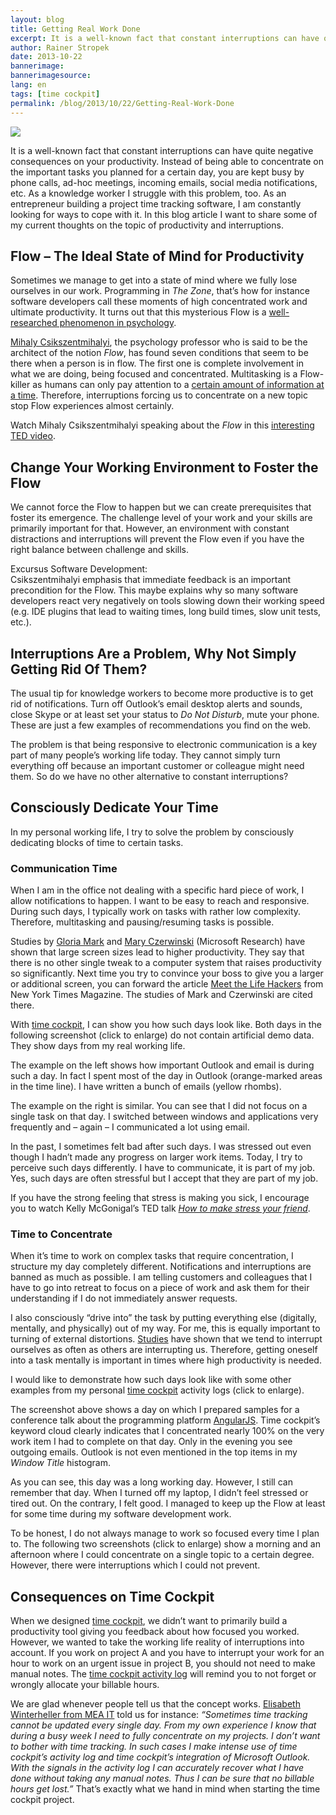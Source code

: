 ```yaml
---
layout: blog
title: Getting Real Work Done
excerpt: It is a well-known fact that constant interruptions can have quite negative consequences on your productivity. Instead of being able to concentrate on the important tasks you planned for a certain day, you are kept busy by phone calls, ad-hoc meetings, incoming emails, social media notifications, etc. As a knowledge worker, I struggle with this problem, too. As an entrepreneur building a project time tracking software, I am constantly looking for ways to cope with it. In this blog article I want to share some of my current thoughts on the topic of productivity and interruptions.
author: Rainer Stropek
date: 2013-10-22
bannerimage: 
bannerimagesource: 
lang: en
tags: [time cockpit]
permalink: /blog/2013/10/22/Getting-Real-Work-Done
---
```


<p>
  <img src="{{site.baseurl}}/content/images/blog/2013/10/FlowTitleImage.jpg?mw=650&amp;mh=650" class="class" />
</p><p>It is a well-known fact that constant interruptions can have quite negative consequences on your productivity. Instead of being able to concentrate on the important tasks you planned for a certain day, you are kept busy by phone calls, ad-hoc meetings, incoming emails, social media notifications, etc. As a knowledge worker I struggle with this problem, too. As an entrepreneur building a project time tracking software, I am constantly looking for ways to cope with it. In this blog article I want to share some of my current thoughts on the topic of productivity and interruptions.</p><h2>Flow – The Ideal State of Mind for Productivity</h2><p>Sometimes we manage to get into a state of mind where we fully lose ourselves in our work. Programming in <em>The Zone</em>, that’s how for instance software developers call these moments of high concentrated work and ultimate productivity. It turns out that this mysterious Flow is a <a href="http://en.wikipedia.org/wiki/Flow_(psychology)#Professions_and_work" target="_blank">well-researched phenomenon in psychology</a>.</p><p>
  <a href="http://en.wikipedia.org/wiki/Mih%C3%A1ly_Cs%C3%ADkszentmih%C3%A1lyi" target="_blank">Mihaly Csikszentmihalyi</a>, the psychology professor who is said to be the architect of the notion <em>Flow</em>, has found seven conditions that seem to be there when a person is in flow. The first one is complete involvement in what we are doing, being focused and concentrated. Multitasking is a Flow-killer as humans can only pay attention to a <a href="http://books.google.com/?id=lNt6bdfoyxQC&amp;lpg=PA15&amp;dq=The%20flow%20experience%20and%20its%20significance%20for%20human%20psychology&amp;pg=PA15#v=onepage&amp;q&amp;f=false" target="_blank">certain amount of information at a time</a>. Therefore, interruptions forcing us to concentrate on a new topic stop Flow experiences almost certainly.</p><p class="showcase">Watch Mihaly Csikszentmihalyi speaking about the <em>Flow</em> in this <a href="http://www.ted.com/talks/mihaly_csikszentmihalyi_on_flow.html" target="_blank">interesting TED video</a>.</p><h2>Change Your Working Environment to Foster the Flow</h2><p>We cannot force the Flow to happen but we can create prerequisites that foster its emergence. The challenge level of your work and your skills are primarily important for that. However, an environment with constant distractions and interruptions will prevent the Flow even if you have the right balance between challenge and skills.</p><p class="showcase">Excursus Software Development:<br /> Csikszentmihalyi emphasis that immediate feedback is an important precondition for the Flow. This maybe explains why so many software developers react very negatively on tools slowing down their working speed (e.g. IDE plugins that lead to waiting times, long build times, slow unit tests, etc.).</p><h2>Interruptions Are a Problem, Why Not Simply Getting Rid Of Them?</h2><p>The usual tip for knowledge workers to become more productive is to get rid of notifications. Turn off Outlook’s email desktop alerts and sounds, close Skype or at least set your status to <em>Do Not Disturb</em>, mute your phone. These are just a few examples of recommendations you find on the web.</p><p>The problem is that being responsive to electronic communication is a key part of many people’s working life today. They cannot simply turn everything off because an important customer or colleague might need them. So do we have no other alternative to constant interruptions?</p><h2>Consciously Dedicate Your Time</h2><p>In my personal working life, I try to solve the problem by consciously dedicating blocks of time to certain tasks.</p><h3>Communication Time</h3><p>When I am in the office not dealing with a specific hard piece of work, I allow notifications to happen. I want to be easy to reach and responsive. During such days, I typically work on tasks with rather low complexity. Therefore, multitasking and pausing/resuming tasks is possible.</p><p class="showcase">Studies by <a href="http://www.ics.uci.edu/~gmark/Home_page/Welcome.html">Gloria Mark</a> and <a href="http://research.microsoft.com/en-us/people/marycz/">Mary Czerwinski</a> (Microsoft Research) have shown that large screen sizes lead to higher productivity. They say that there is no other single tweak to a computer system that raises productivity so significantly. Next time you try to convince your boss to give you a larger or additional screen, you can forward the article <a href="http://www.nytimes.com/2005/10/16/magazine/16guru.html?pagewanted=all">Meet the Life Hackers</a> from New York Times Magazine. The studies of Mark and Czerwinski are cited there.</p><p>With <a href="~/">time cockpit</a>, I can show you how such days look like. Both days in the following screenshot (click to enlarge) do not contain artificial demo data. They show days from my real working life.</p><function name="Composite.Media.ImageGallery.Slimbox2">
  <param name="MediaImage" value="MediaArchive:3b879001-f351-4227-a66f-ca57fbbda2a8" />
  <param name="ThumbnailMaxWidth" value="350" />
  <param name="ThumbnailMaxHeight" value="350" />
</function><p>The example on the left shows how important Outlook and email is during such a day. In fact I spent most of the day in Outlook (orange-marked areas in the time line). I have written a bunch of emails (yellow rhombs).</p><p>The example on the right is similar. You can see that I did not focus on a single task on that day. I switched between windows and applications very frequently and – again – I communicated a lot using email.</p><p>In the past, I sometimes felt bad after such days. I was stressed out even though I hadn’t made any progress on larger work items. Today, I try to perceive such days differently. I have to communicate, it is part of my job. Yes, such days are often stressful but I accept that they are part of my job.</p><p class="showcase">If you have the strong feeling that stress is making you sick, I encourage you to watch Kelly McGonigal’s TED talk <em><a href="http://www.ted.com/talks/kelly_mcgonigal_how_to_make_stress_your_friend.html" target="_blank">How to make stress your friend</a></em>.</p><h3>Time to Concentrate</h3><p>When it’s time to work on complex tasks that require concentration, I structure my day completely different. Notifications and interruptions are banned as much as possible. I am telling customers and colleagues that I have to go into retreat to focus on a piece of work and ask them for their understanding if I do not immediately answer requests.</p><p>I also consciously “drive into” the task by putting everything else (digitally, mentally, and physically) out of my way. For me, this is equally important to turning of external distortions. <a href="http://businessjournal.gallup.com/content/23146/too-many-interruptions-work.aspx">Studies</a> have shown that we tend to interrupt ourselves as often as others are interrupting us. Therefore, getting oneself into a task mentally is important in times where high productivity is needed.</p><p>I would like to demonstrate how such days look like with some other examples from my personal <a href="~/">time cockpit</a> activity logs (click to enlarge).</p><function name="Composite.Media.ImageGallery.Slimbox2">
  <param name="MediaImage" value="MediaArchive:fe4e13ef-0ab9-477b-9263-0a5f6d25b2bf" />
  <param name="ThumbnailMaxWidth" value="350" />
  <param name="ThumbnailMaxHeight" value="350" />
</function><p>The screenshot above shows a day on which I prepared samples for a conference talk about the programming platform <a href="http://www.software-architects.com/devblog/2013/10/17/AngularJS-with-TypeScript-and-Windows-Azure-Mobile-Services">AngularJS</a>. Time cockpit’s keyword cloud clearly indicates that I concentrated nearly 100% on the very work item I had to complete on that day. Only in the evening you see outgoing emails. Outlook is not even mentioned in the top items in my <em>Window Title</em> histogram.</p><p>As you can see, this day was a long working day. However, I still can remember that day. When I turned off my laptop, I didn’t feel stressed or tired out. On the contrary, I felt good. I managed to keep up the Flow at least for some time during my software development work.</p><p>To be honest, I do not always manage to work so focused every time I plan to. The following two screenshots (click to enlarge) show a morning and an afternoon where I could concentrate on a single topic to a certain degree. However, there were interruptions which I could not prevent.</p><function name="Composite.Media.ImageGallery.Slimbox2">
  <param name="MediaImage" value="MediaArchive:310828e1-88aa-41c8-b086-2e4b63be8953" />
  <param name="ThumbnailMaxWidth" value="350" />
  <param name="ThumbnailMaxHeight" value="350" />
</function><h2>Consequences on Time Cockpit</h2><p>When we designed <a href="~/">time cockpit</a>, we didn’t want to primarily build a productivity tool giving you feedback about how focused you worked. However, we wanted to take the working life reality of interruptions into account. If you work on project A and you have to interrupt your work for an hour to work on an urgent issue in project B, you should not need to make manual notes. The <a href="~/tour/activity-tracking">time cockpit activity log</a> will remind you to not forget or wrongly allocate your billable hours.</p><p>We are glad whenever people tell us that the concept works. <a href="~/solutions/case-studies/Time-Tracking-at-Mea-IT-Services-with-Time-Cockpit">Elisabeth Winterheller from MEA IT</a> told us for instance: <em>“Sometimes time tracking cannot be updated every single day. From my own experience I know that during a busy week I need to fully concentrate on my projects. I don’t want to bother with time tracking. In such cases I make intense use of time cockpit’s activity log and time cockpit’s integration of Microsoft Outlook. With the signals in the activity log I can accurately recover what I have done without taking any manual notes. Thus I can be sure that no billable hours get lost.”</em> That’s exactly what we hand in mind when starting the time cockpit project.</p>